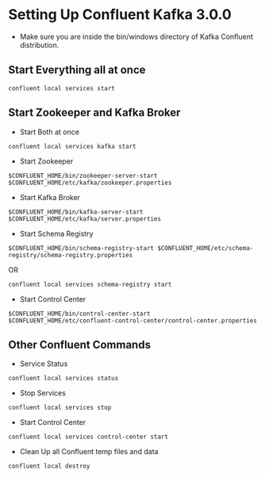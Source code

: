
# Setting Up Confluent Kafka 3.0.0

<p>

- Make sure you are inside the bin/windows directory of Kafka Confluent distribution.

## Start Everything all at once

```
confluent local services start
```

## Start Zookeeper and Kafka Broker
  
-   Start Both at once

```
confluent local services kafka start
```

-   Start Zookeeper

```
$CONFLUENT_HOME/bin/zookeeper-server-start $CONFLUENT_HOME/etc/kafka/zookeeper.properties
```

-   Start Kafka Broker

```
$CONFLUENT_HOME/bin/kafka-server-start $CONFLUENT_HOME/etc/kafka/server.properties
```

-   Start Schema Registry

```
$CONFLUENT_HOME/bin/schema-registry-start $CONFLUENT_HOME/etc/schema-registry/schema-registry.properties
```
  
OR

```
confluent local services schema-registry start
```

-   Start Control Center

```
$CONFLUENT_HOME/bin/control-center-start $CONFLUENT_HOME/etc/confluent-control-center/control-center.properties
```

## Other Confluent Commands
  
-   Service Status

```
confluent local services status
```
  
-   Stop Services

```
confluent local services stop
```
  
-   Start Control Center

```
confluent local services control-center start
```

-   Clean Up all Confluent temp files and data

```
confluent local destroy
```

